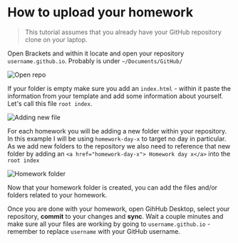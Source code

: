 # How to upload your homework

> This tutorial assumes that you already have your GitHub repository clone on your laptop.

Open Brackets and within it locate and open your repository `username.github.io`. Probably is under `~/Documents/GitHub/`

![Open repo](../images/homework/open-repo-homework.gif)

If your folder is empty make sure you add an `index.html` - within it paste the information from your template and add some information about yourself. Let's call this file `root index`.

![Adding new file](../images/homework/adding-new-file.gif)

For each homework you will be adding a new folder within your repository. In this example I will be using `homework-day-x` to target no day in particular. As we add new folders to the repository we also need to reference that new folder by adding an `<a href="homework-day-x"> Homework day x</a>` into the `root index`

![Homework folder](../images/homework/new-folder.gif)

Now that your homework folder is created, you can add the files and/or folders related to your homework.

Once you are done with your homework, open GihHub Desktop, select your repository, **commit** to your changes and **sync**. Wait a couple minutes and make sure all your files are working by going to `username.github.io` - remember to replace `username` with your GitHub username.
